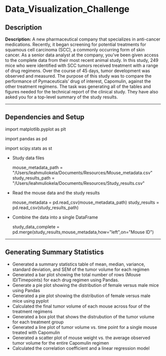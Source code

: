 # Data_Visualization_Challenge

## Description

**Description:** A new pharmaceutical company that specializes in anti-cancer medications. Recently, it began screening for potential treatments for squamous cell carcinoma (SCC), a commonly occurring form of skin cancer. As a senior data analyst at the company, you've been given access to the complete data from their most recent animal study. In this study, 249 mice who were identified with SCC tumors received treatment with a range of drug regimens. Over the course of 45 days, tumor development was observed and measured. The purpose of this study was to compare the performance of Pymaceuticals’ drug of interest, Capomulin, against the other treatment regimens.
The task was generating all of the tables and figures needed for the technical report of the clinical study. They have also asked you for a top-level summary of the study results.

---

## Dependencies and Setup

import matplotlib.pyplot as plt

import pandas as pd

import scipy.stats as st


- Study data files
  
  mouse_metadata_path = "/Users/leahmuliokela/Documents/Resources/Mouse_metadata.csv"
  study_results_path = "/Users/leahmuliokela/Documents/Resources/Study_results.csv"

- Read the mouse data and the study results
  
  mouse_metadata = pd.read_csv(mouse_metadata_path)
  study_results = pd.read_csv(study_results_path)

- Combine the data into a single DataFrame
  
  study_data_complete = pd.merge(study_results,mouse_metadata,how="left",on="Mouse ID")

---

## Generating Summary Statistics

- Generated a summary statistics table of mean, median, variance, standard deviation, and SEM of the tumor volume for each regimen
- Generated a bar plot showing the total number of rows (Mouse ID/Timepoints) for each drug regimen using Pandas.
- Generate a pie plot showing the distribution of female versus male mice using Pandas
- Generated a pie plot showing the distribution of female versus male mice using pyplot
- Calculated the final tumor volume of each mouse across four of the treatment regimens
- Generated a box plot that shows the distrubution of the tumor volume for each treatment group
- Generated a line plot of tumor volume vs. time point for a single mouse treated with Capomulin
- Generated a scatter plot of mouse weight vs. the average observed tumor volume for the entire Capomulin regimen
- Calculated the correlation coefficient and a linear regression model 
